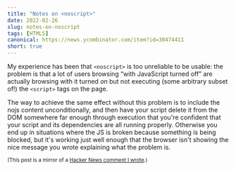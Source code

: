 ```yaml
---
title: "Notes on <noscript>"
date: 2022-02-26
slug: notes-on-noscript
tags: [HTML5]
canonical: https://news.ycombinator.com/item?id=30474411
short: true
---
```

My experience has been that <code>&lt;noscript&gt;</code> is too unreliable to be usable: the problem is that a lot of users browsing “with JavaScript turned off” are actually browsing with it turned *on* but not executing (some arbitrary subset of!) the <code>&lt;script&gt;</code> tags on the page.

The way to achieve the same effect without this problem is to include the nojs content unconditionally, and then have your script delete it from the DOM somewhere far enough through execution that you're confident that your script and its dependencies are all running properly. Otherwise you end up in situations where the JS is broken because something is being blocked, but it's working just well enough that the browser isn't showing the nice message you wrote explaining what the problem is.

<small>(This post is a mirror of a [Hacker News comment I wrote](https://news.ycombinator.com/item?id=30474411).)</small>
